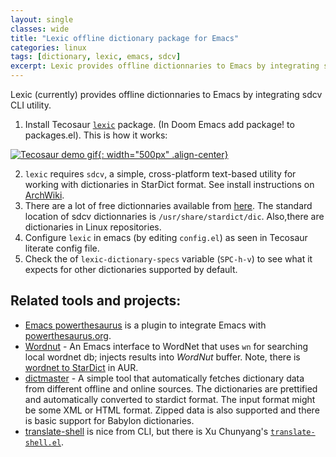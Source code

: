 ```yaml
---
layout: single
classes: wide
title: "Lexic offline dictionary package for Emacs"
categories: linux
tags: [dictionary, lexic, emacs, sdcv]
excerpt: Lexic provides offline dictionnaries to Emacs by integrating sdcv CLI utility. 
---
```


Lexic (currently) provides offline dictionnaries to Emacs by integrating sdcv CLI utility. 

1. Install Tecosaur [`lexic`](https://github.com/tecosaur/lexic) package. (In Doom Emacs add package! to packages.el). This is how it works:

[![Tecosaur demo gif](https://media.githubusercontent.com/media/tecosaur/lexic/master/lexic.gif){: width="500px" .align-center}](https://media.githubusercontent.com/media/tecosaur/lexic/master/lexic.gif)

2. `lexic` requires `sdcv`, a simple, cross-platform text-based utility for working with dictionaries in StarDict format. See install instructions on [ArchWiki](https://wiki.archlinux.org/index.php/Sdcv).
3. There are a lot of free dictionnaries available from [here](https://web.archive.org/web/20200702000038/http://download.huzheng.org/). The standard location of sdcv dictionnaries is `/usr/share/stardict/dic`. Also,there are dictionaries in Linux repositories.
4. Configure `lexic` in emacs (by editing `config.el`) as seen in Tecosaur literate config file.
5. Check the  of `lexic-dictionary-specs` variable (`SPC-h-v`) to see what it expects for other dictionaries supported by default.


## Related tools and projects:
- [Emacs powerthesaurus](https://github.com/SavchenkoValeriy/emacs-powerthesaurus) is a plugin to integrate Emacs with  [powerthesaurus.org](https://www.powerthesaurus.org).
- [Wordnut](https://github.com/gromnitsky/wordnut) - An Emacs interface to WordNet that uses `wn` for searching local wordnet db; injects results into *WordNut* buffer. Note, there is [wordnet to StarDict](https://aur.archlinux.org/packages/stardict-wordnet/) in AUR.
- [dictmaster](https://github.com/tuxor1337/dictmaster) - A simple tool that automatically fetches dictionary data from different offline and online sources. The dictionaries are prettified and automatically converted to stardict format. The input format might be some XML or HTML format. Zipped data is also supported and there is basic support for Babylon dictionaries.
- [translate-shell](https://github.com/soimort/translate-shell) is nice from CLI, but there is Xu Chunyang's [`translate-shell.el`](https://github.com/xuchunyang/translate-shell.el).


